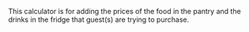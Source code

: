 This calculator is for adding the prices of the food in the pantry and the drinks in the fridge that guest(s) are trying to purchase. 
